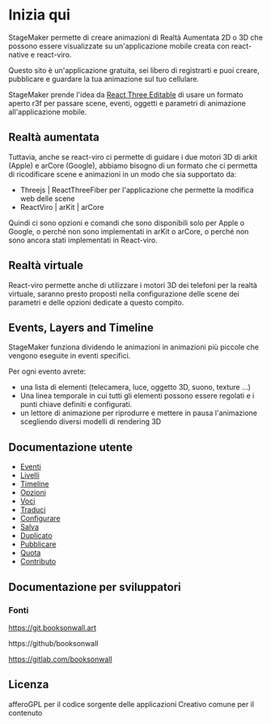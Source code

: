# Inizia qui
StageMaker permette di creare animazioni di Realtà Aumentata 2D o 3D che possono essere visualizzate su un'applicazione mobile creata con react-native e react-viro.

Questo sito è un'applicazione gratuita, sei libero di registrarti e puoi creare, pubblicare e guardare la tua animazione sul tuo cellulare.

StageMaker prende l'idea da [React Three Editable](https://github.com/AndrewPrifer/react-three-editable) di usare un formato aperto r3f per passare scene, eventi, oggetti e parametri di animazione all'applicazione mobile.

## Realtà aumentata

Tuttavia, anche se react-viro ci permette di guidare i due motori 3D di arkit (Apple) e arCore (Google), abbiamo bisogno di un formato che ci permetta di ricodificare scene e animazioni in un modo che sia supportato da:

* Threejs | ReactThreeFiber per l'applicazione che permette la modifica web delle scene
* ReactViro | arKit | arCore

Quindi ci sono opzioni e comandi che sono disponibili solo per Apple o Google, o perché non sono implementati in arKit o arCore, o perché non sono ancora stati implementati in React-viro.   

## Realtà virtuale

React-viro permette anche di utilizzare i motori 3D dei telefoni per la realtà virtuale, saranno presto proposti nella configurazione delle scene dei parametri e delle opzioni dedicate a questo compito.

## Events, Layers and Timeline

StageMaker funziona dividendo le animazioni in animazioni più piccole che vengono eseguite in eventi specifici.

Per ogni evento avrete:

* una lista di elementi (telecamera, luce, oggetto 3D, suono, texture ...)   
* Una linea temporale in cui tutti gli elementi possono essere regolati e i punti chiave definiti e configurati.
* un lettore di animazione per riprodurre e mettere in pausa l'animazione scegliendo diversi modelli di rendering 3D  

## Documentazione utente

* [Eventi](Eventi)
* [Livelli](Livelli)
* [Timeline](Timeline)
* [Opzioni](Opzioni)
* [Voci](Voci)
* [Traduci](Traduci)
* [Configurare](Configurare)
* [Salva](Salva)
* [Duplicato](Duplicato)
* [Pubblicare](Pubblicare)
* [Quota](Quota)
* [Contributo](Contributo)

## Documentazione per sviluppatori

### Fonti

https://git.booksonwall.art

https://github/booksonwall

https://gitlab.com/booksonwall

## Licenza
afferoGPL per il codice sorgente delle applicazioni
Creativo comune per il contenuto
